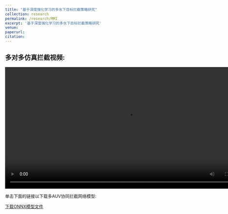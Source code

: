 ```yaml
---
title: "基于深度强化学习的多水下目标拦截策略研究"
collection: research
permalink: /research/MMI
excerpt: '基于深度强化学习的多水下目标拦截策略研究'
venue:
paperurl:
citation:
---
```


<html lang="en">
<head>
    <meta charset="UTF-8">
    <meta name="viewport" content="width=device-width, initial-scale=1.0">
    <title>Supporting Material</title>
</head>
<body>
    <h2>多对多仿真拦截视频: </h2>
    <video src="../videos/MMI.mp4" autoplay="true" controls="controls" width="800" height="400"></video>
</body>
    
<body>
    <p>单击下面的链接以下载多AUV协同拦截网络模型:</p>
    <a href="../OtherMaterial/MMI.onnx" download>下载ONNX模型文件</a>
</body>
</html>
